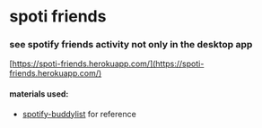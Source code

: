 # spoti friends
### see spotify friends activity not only in the desktop app

[https://spoti-friends.herokuapp.com/](https://spoti-friends.herokuapp.com/)


#### materials used:
 - [spotify-buddylist](https://www.npmjs.com/package/spotify-buddylist) for reference
